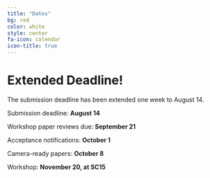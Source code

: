 ```yaml
---
title: "Dates"
bg: red
color: white
style: center
fa-icon: calendar
icon-title: true
---
```


# Extended Deadline!

The submission deadline has been extended one week to August 14.

Submission deadline: **August 14**

Workshop paper reviews due: **September 21**

Acceptance notifications: **October 1**

Camera-ready papers: **October 8**

Workshop: **November 20, at SC15**

